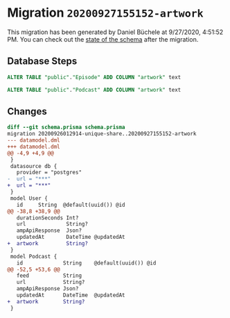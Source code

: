 # Migration `20200927155152-artwork`

This migration has been generated by Daniel Büchele at 9/27/2020, 4:51:52 PM.
You can check out the [state of the schema](./schema.prisma) after the migration.

## Database Steps

```sql
ALTER TABLE "public"."Episode" ADD COLUMN "artwork" text   

ALTER TABLE "public"."Podcast" ADD COLUMN "artwork" text   
```

## Changes

```diff
diff --git schema.prisma schema.prisma
migration 20200926012914-unique-share..20200927155152-artwork
--- datamodel.dml
+++ datamodel.dml
@@ -4,9 +4,9 @@
 }
 datasource db {
   provider = "postgres"
-  url = "***"
+  url = "***"
 }
 model User {
   id     String  @default(uuid()) @id
@@ -38,8 +38,9 @@
   durationSeconds Int?
   url             String?
   ampApiResponse  Json?
   updatedAt       DateTime @updatedAt
+  artwork         String?
 }
 model Podcast {
   id             String    @default(uuid()) @id
@@ -52,5 +53,6 @@
   feed           String
   url            String?
   ampApiResponse Json?
   updatedAt      DateTime  @updatedAt
+  artwork        String?
 }
```


